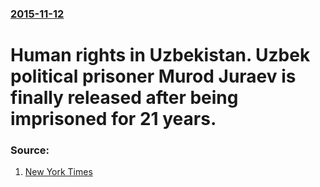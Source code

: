 ### [2015-11-12](/news/2015/11/12/index.md)

# Human rights in Uzbekistan. Uzbek political prisoner Murod Juraev is finally released after being imprisoned for 21 years. 




### Source:

1. [New York Times](http://www.nytimes.com/2015/11/13/world/asia/uzbekistan-releases-political-prisoner-after-21-years.html)
